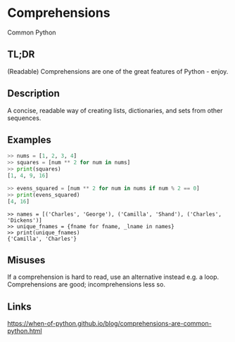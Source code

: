 Comprehensions
==============

<div class='common'>Common Python</div>

TL;DR
-----

(Readable) Comprehensions are one of the great features of Python - enjoy.

Description
-----------

A concise, readable way of creating lists, dictionaries, and sets from other sequences.

Examples
--------

```python
>> nums = [1, 2, 3, 4]
>> squares = [num ** 2 for num in nums]
>> print(squares)
[1, 4, 9, 16]
```

```python
>> evens_squared = [num ** 2 for num in nums if num % 2 == 0]
>> print(evens_squared)
[4, 16]
```

```
>> names = [('Charles', 'George'), ('Camilla', 'Shand'), ('Charles',
'Dickens')]
>> unique_fnames = {fname for fname, _lname in names}
>> print(unique_fnames)
{'Camilla', 'Charles'}
```

Misuses
-------

If a comprehension is hard to read, use an alternative instead e.g. a
loop. Comprehensions are good; incomprehensions less so.

Links
-----

https://when-of-python.github.io/blog/comprehensions-are-common-python.html
